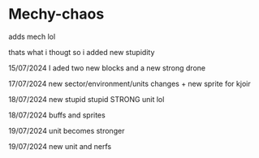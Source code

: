 # Mechy-chaos

adds mech lol

thats what i thougt so i added new stupidity 

15/07/2024 I aded two new blocks and a new strong drone

17/07/2024 new sector/environment/units changes + new sprite for kjoir

18/07/2024 new stupid stupid STRONG unit lol

18/07/2024 buffs and sprites

19/07/2024 unit becomes stronger

19/07/2024 new unit and nerfs
